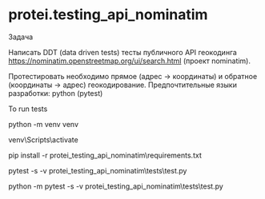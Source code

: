 # protei.testing_api_nominatim
Задача

Написать DDT (data driven tests) тесты публичного API геокодинга https://nominatim.openstreetmap.org/ui/search.html (проект nominatim).

Протестировать необходимо прямое (адрес -> координаты) и обратное (координаты -> адрес) геокодирование. Предпочтительные языки разработки: python (pytest)



To run tests

python -m venv venv

venv\Scripts\activate

pip install -r protei_testing_api_nominatim\requirements.txt

pytest -s -v protei_testing_api_nominatim\tests\test.py

python -m pytest -s -v protei_testing_api_nominatim\tests\test.py
